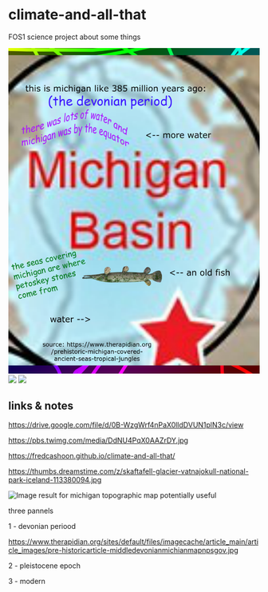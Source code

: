 # climate-and-all-that

FOS1 science project about some things

<img src="https://raw.githubusercontent.com/FredCashoon/climate-and-all-that/master/final-1.png" />
<img src="https://raw.githubusercontent.com/FredCashoon/climate-and-all-that/master/final-2.png" />
<img src="https://raw.githubusercontent.com/FredCashoon/climate-and-all-that/master/final-3.png" />


## links & notes ##

https://drive.google.com/file/d/0B-WzgWrf4nPaX0lldDVUN1plN3c/view

https://pbs.twimg.com/media/DdNU4PqX0AAZrDY.jpg

https://fredcashoon.github.io/climate-and-all-that/

https://thumbs.dreamstime.com/z/skaftafell-glacier-vatnajokull-national-park-iceland-113380094.jpg

<img src="https://i.pinimg.com/originals/01/83/00/0183002ad553692e9f0850e0721ce607.jpg" alt="Image result for michigan topographic map"/> potentially useful

three pannels

1 - devonian periood

  https://www.therapidian.org/sites/default/files/imagecache/article_main/article_images/pre-historicarticle-middledevonianmichianmapnpsgov.jpg
  
2 - pleistocene epoch
  >
3 - modern
  >
